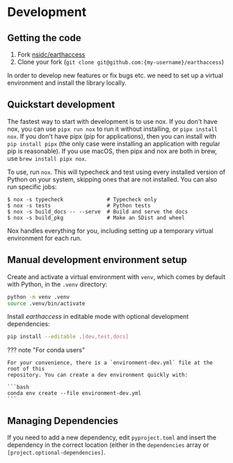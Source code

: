 # Development

## Getting the code

1. Fork [nsidc/earthaccess](https://github.com/nsidc/earthaccess)
1. Clone your fork (`git clone git@github.com:{my-username}/earthaccess`)

In order to develop new features or fix bugs etc. we need to set up a virtual
environment and install the library locally.

## Quickstart development

The fastest way to start with development is to use nox. If you don't have nox,
you can use `pipx run nox` to run it without installing, or `pipx install nox`.
If you don't have pipx (pip for applications), then you can install with
`pip install pipx` (the only case were installing an application with regular
pip is reasonable). If you use macOS, then pipx and nox are both in brew, use
`brew install pipx nox`.

To use, run `nox`. This will typecheck and test using every installed version of
Python on your system, skipping ones that are not installed. You can also run
specific jobs:

```console
$ nox -s typecheck              # Typecheck only
$ nox -s tests                  # Python tests
$ nox -s build_docs -- --serve  # Build and serve the docs
$ nox -s build_pkg              # Make an SDist and wheel
```

Nox handles everything for you, including setting up a temporary virtual
environment for each run.

## Manual development environment setup

Create and activate a virtual environment with `venv`, which comes by default with
Python, in the `.venv` directory:

```bash
python -m venv .venv
source .venv/bin/activate
```

Install _earthaccess_ in editable mode with optional development dependencies:

```bash
pip install --editable .[dev,test,docs]
```

??? note "For conda users"

    For your convenience, there is a `environment-dev.yml` file at the root of this
    repository. You can create a dev environment quickly with:

    ```bash
    conda env create --file environment-dev.yml
    ```

## Managing Dependencies

If you need to add a new dependency, edit `pyproject.toml` and insert the dependency in
the correct location (either in the `dependencies` array or
`[project.optional-dependencies]`.
